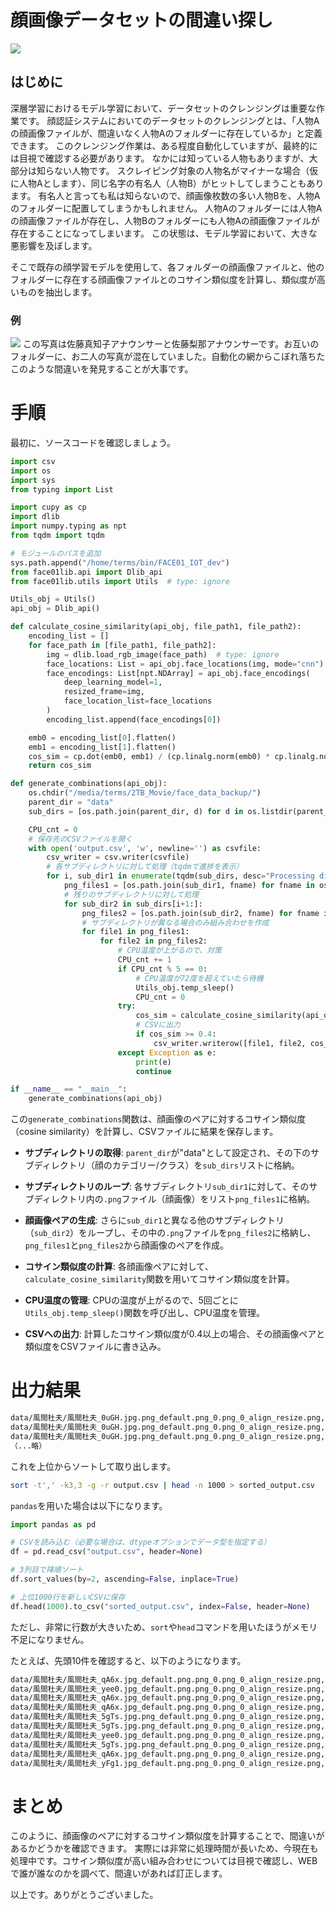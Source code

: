 # 顔画像データセットの間違い探し

![](assets/顔データセットの間違い探し_2.png)

## はじめに
深層学習におけるモデル学習において、データセットのクレンジングは重要な作業です。
顔認証システムにおいてのデータセットのクレンジングとは、「人物Aの顔画像ファイルが、間違いなく人物Aのフォルダーに存在しているか」と定義できます。
このクレンジング作業は、ある程度自動化していますが、最終的には目視で確認する必要があります。
なかには知っている人物もありますが、大部分は知らない人物です。
スクレイピング対象の人物名がマイナーな場合（仮に人物Aとします）、同じ名字の有名人（人物B）がヒットしてしまうこともあります。
有名人と言っても私は知らないので、顔画像枚数の多い人物Bを、人物Aのフォルダーに配置してしまうかもしれません。
人物Aのフォルダーには人物Aの顔画像ファイルが存在し、人物Bのフォルダーにも人物Aの顔画像ファイルが存在することになってしまいます。
この状態は、モデル学習において、大きな悪影響を及ぼします。

そこで既存の顔学習モデルを使用して、各フォルダーの顔画像ファイルと、他のフォルダーに存在する顔画像ファイルとのコサイン類似度を計算し、類似度が高いものを抽出します。

### 例
![](assets/g869.png)
この写真は佐藤真知子アナウンサーと佐藤梨那アナウンサーです。お互いのフォルダーに、お二人の写真が混在していました。自動化の網からこぼれ落ちたこのような間違いを発見することが大事です。

# 手順
最初に、ソースコードを確認しましょう。
```python
import csv
import os
import sys
from typing import List

import cupy as cp
import dlib
import numpy.typing as npt
from tqdm import tqdm

# モジュールのパスを追加
sys.path.append("/home/terms/bin/FACE01_IOT_dev")
from face01lib.api import Dlib_api
from face01lib.utils import Utils  # type: ignore

Utils_obj = Utils()
api_obj = Dlib_api()

def calculate_cosine_similarity(api_obj, file_path1, file_path2):
    encoding_list = []
    for face_path in [file_path1, file_path2]:
        img = dlib.load_rgb_image(face_path)  # type: ignore
        face_locations: List = api_obj.face_locations(img, mode="cnn")
        face_encodings: List[npt.NDArray] = api_obj.face_encodings(
            deep_learning_model=1,
            resized_frame=img,
            face_location_list=face_locations
        )
        encoding_list.append(face_encodings[0])

    emb0 = encoding_list[0].flatten()
    emb1 = encoding_list[1].flatten()
    cos_sim = cp.dot(emb0, emb1) / (cp.linalg.norm(emb0) * cp.linalg.norm(emb1))
    return cos_sim

def generate_combinations(api_obj):
    os.chdir("/media/terms/2TB_Movie/face_data_backup/")
    parent_dir = "data"
    sub_dirs = [os.path.join(parent_dir, d) for d in os.listdir(parent_dir) if os.path.isdir(os.path.join(parent_dir, d))]

    CPU_cnt = 0
    # 保存先のCSVファイルを開く
    with open('output.csv', 'w', newline='') as csvfile:
        csv_writer = csv.writer(csvfile)
        # 各サブディレクトリに対して処理（tqdmで進捗を表示）
        for i, sub_dir1 in enumerate(tqdm(sub_dirs, desc="Processing directories")):
            png_files1 = [os.path.join(sub_dir1, fname) for fname in os.listdir(sub_dir1) if fname.endswith('.png')]
            # 残りのサブディレクトリに対して処理
            for sub_dir2 in sub_dirs[i+1:]:
                png_files2 = [os.path.join(sub_dir2, fname) for fname in os.listdir(sub_dir2) if fname.endswith('.png')]
                # サブディレクトリが異なる場合のみ組み合わせを作成
                for file1 in png_files1:
                    for file2 in png_files2:
                        # CPU温度が上がるので、対策
                        CPU_cnt += 1
                        if CPU_cnt % 5 == 0:
                            # CPU温度が72度を超えていたら待機
                            Utils_obj.temp_sleep()
                            CPU_cnt = 0
                        try:
                            cos_sim = calculate_cosine_similarity(api_obj, file1, file2)
                            # CSVに出力
                            if cos_sim >= 0.4:
                                csv_writer.writerow([file1, file2, cos_sim])
                        except Exception as e:
                            print(e)
                            continue

if __name__ == "__main__":
    generate_combinations(api_obj)
```

この`generate_combinations`関数は、顔画像のペアに対するコサイン類似度（cosine similarity）を計算し、CSVファイルに結果を保存します。


- **サブディレクトリの取得**: `parent_dir`が"data"として設定され、その下のサブディレクトリ（顔のカテゴリー/クラス）を`sub_dirs`リストに格納。

- **サブディレクトリのループ**: 各サブディレクトリ`sub_dir1`に対して、そのサブディレクトリ内の`.png`ファイル（顔画像）をリスト`png_files1`に格納。

- **顔画像ペアの生成**: さらに`sub_dir1`と異なる他のサブディレクトリ（`sub_dir2`）をループし、その中の`.png`ファイルを`png_files2`に格納し、`png_files1`と`png_files2`から顔画像のペアを作成。

- **コサイン類似度の計算**: 各顔画像ペアに対して、`calculate_cosine_similarity`関数を用いてコサイン類似度を計算。
  
- **CPU温度の管理**: CPUの温度が上がるので、5回ごとに`Utils_obj.temp_sleep()`関数を呼び出し、CPU温度を管理。

- **CSVへの出力**: 計算したコサイン類似度が0.4以上の場合、その顔画像ペアと類似度をCSVファイルに書き込み。

# 出力結果
```bash
data/風間杜夫/風間杜夫_0uGH.jpg.png_default.png_0.png_0_align_resize.png,data/高橋光/高橋光_fssJ.jpg.png_default.png_0.png_0_align_resize.png,-0.0017361037
data/風間杜夫/風間杜夫_0uGH.jpg.png_default.png_0.png_0_align_resize.png,data/高橋光/高橋光_7ySb.jpg.png_default.png_0.png_0_align_resize.png,-0.076728545
data/風間杜夫/風間杜夫_0uGH.jpg.png_default.png_0.png_0_align_resize.png,data/高橋光/高橋光_JGlT.jpg.png_default.png_0.png_0_align_resize.png,0.026699446
（...略）
```
これを上位からソートして取り出します。
```bash
sort -t',' -k3,3 -g -r output.csv | head -n 1000 > sorted_output.csv
```
`pandas`を用いた場合は以下になります。
```python
import pandas as pd

# CSVを読み込む（必要な場合は、dtypeオプションでデータ型を指定する）
df = pd.read_csv("output.csv", header=None)

# 3列目で降順ソート
df.sort_values(by=2, ascending=False, inplace=True)

# 上位1000行を新しいCSVに保存
df.head(1000).to_csv("sorted_output.csv", index=False, header=None)
```
ただし、非常に行数が大きいため、`sort`や`head`コマンドを用いたほうがメモリ不足になりません。

たとえば、先頭10件を確認すると、以下のようになります。
```bash
data/風間杜夫/風間杜夫_qA6x.jpg_default.png.png_0.png_0_align_resize.png,data/砂川啓介/砂川啓介_Tc71.jpg.png.png_0_align_resize_default.png,0.3586308
data/風間杜夫/風間杜夫_yee0.jpg_default.png.png_0.png_0_align_resize.png,data/塚本晋也/塚本晋也_YhoA.jpeg.png.png_0.png_0_align_resize.png,0.3468275
data/風間杜夫/風間杜夫_qA6x.jpg_default.png.png_0.png_0_align_resize.png,data/砂川啓介/砂川啓介_Mrfe..png.png.png_0_align_resize_default.png,0.34644827
data/風間杜夫/風間杜夫_qA6x.jpg_default.png.png_0.png_0_align_resize.png,data/砂川啓介/砂川啓介_V5lB..png_0_align_resize_default.png,0.34484732
data/風間杜夫/風間杜夫_5gTs.jpg.png_default.png_0.png_0_align_resize.png,data/生田智子/生田智子_gUE1.jpg.png_0.png_0_align_resize.png,0.3317447
data/風間杜夫/風間杜夫_5gTs.jpg.png_default.png_0.png_0_align_resize.png,data/生田智子/生田智子_0bIT.jpg.png.png.png_0.png_0_align_resize.png,0.32970083
data/風間杜夫/風間杜夫_yee0.jpg_default.png.png_0.png_0_align_resize.png,data/塚本晋也/塚本晋也_knVt.jpg.png.png_0.png_0_align_resize.png,0.32865226
data/風間杜夫/風間杜夫_5gTs.jpg.png_default.png_0.png_0_align_resize.png,data/生田智子/生田智子_LLKl.jpg.png.png.png_0.png_0_align_resize.png,0.31950635
data/風間杜夫/風間杜夫_qA6x.jpg_default.png.png_0.png_0_align_resize.png,data/砂川啓介/砂川啓介_lfo5.jpg_default..png.png.png_0.png_0_align_resize.png,0.31697136
data/風間杜夫/風間杜夫_yFg1.jpg_default.png.png_0.png_0_align_resize.png,data/トータス松本/トータス松本_default.png.png.png_0_align_resize.png,0.31625932
```
# まとめ
このように、顔画像のペアに対するコサイン類似度を計算することで、間違いがあるかどうかを確認できます。
実際には非常に処理時間が長いため、今現在も処理中です。コサイン類似度が高い組み合わせについては目視で確認し、WEBで誰が誰なのかを調べて、間違いがあれば訂正します。

以上です。ありがとうございました。
